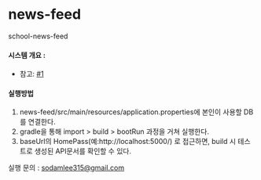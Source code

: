 # news-feed
school-news-feed

#### 시스템 개요 : 
* 참고: [#1](https://github.com/sodaMelon/news-feed/issues/1)

#### 실행방법
1. news-feed/src/main/resources/application.properties에 본인이 사용할 DB를 연결한다.
2. gradle을 통해 import > build > bootRun 과정을 거쳐 실행한다.
3. baseUrl의 HomePass(예:http://localhost:5000/) 로 접근하면, build 시 테스트로 생성된 API문서를 확인할 수 있다.

실행 문의 : sodamlee315@gmail.com
